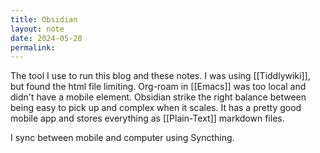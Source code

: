 ```yaml
---
title: Obsidian
layout: note
date: 2024-05-20
permalink:
---
```


The tool I use to run this blog and these notes. I was using [[Tiddlywiki]], but found the html file limiting. Org-roam in [[Emacs]] was too local and didn't have a mobile element. Obsidian strike the right balance between being easy to pick up and complex when it scales. It has a pretty good mobile app and stores everything as [[Plain-Text]] markdown files. 

I sync between mobile and computer using Syncthing. 

